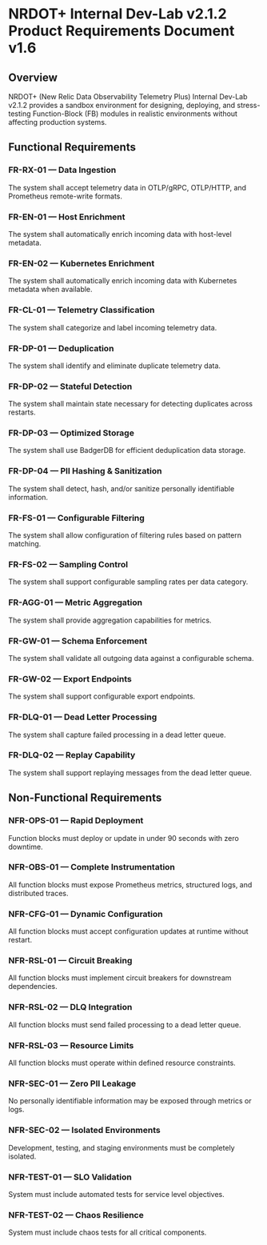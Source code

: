 # NRDOT+ Internal Dev-Lab v2.1.2 Product Requirements Document v1.6

## Overview

NRDOT+ (New Relic Data Observability Telemetry Plus) Internal Dev-Lab v2.1.2 provides a sandbox environment for designing, deploying, and stress-testing Function-Block (FB) modules in realistic environments without affecting production systems.

## Functional Requirements

### FR-RX-01 — Data Ingestion
The system shall accept telemetry data in OTLP/gRPC, OTLP/HTTP, and Prometheus remote-write formats.

### FR-EN-01 — Host Enrichment
The system shall automatically enrich incoming data with host-level metadata.

### FR-EN-02 — Kubernetes Enrichment
The system shall automatically enrich incoming data with Kubernetes metadata when available.

### FR-CL-01 — Telemetry Classification
The system shall categorize and label incoming telemetry data.

### FR-DP-01 — Deduplication
The system shall identify and eliminate duplicate telemetry data.

### FR-DP-02 — Stateful Detection
The system shall maintain state necessary for detecting duplicates across restarts.

### FR-DP-03 — Optimized Storage
The system shall use BadgerDB for efficient deduplication data storage.

### FR-DP-04 — PII Hashing & Sanitization
The system shall detect, hash, and/or sanitize personally identifiable information.

### FR-FS-01 — Configurable Filtering
The system shall allow configuration of filtering rules based on pattern matching.

### FR-FS-02 — Sampling Control
The system shall support configurable sampling rates per data category.

### FR-AGG-01 — Metric Aggregation
The system shall provide aggregation capabilities for metrics.

### FR-GW-01 — Schema Enforcement
The system shall validate all outgoing data against a configurable schema.

### FR-GW-02 — Export Endpoints
The system shall support configurable export endpoints.

### FR-DLQ-01 — Dead Letter Processing
The system shall capture failed processing in a dead letter queue.

### FR-DLQ-02 — Replay Capability
The system shall support replaying messages from the dead letter queue.

## Non-Functional Requirements

### NFR-OPS-01 — Rapid Deployment
Function blocks must deploy or update in under 90 seconds with zero downtime.

### NFR-OBS-01 — Complete Instrumentation
All function blocks must expose Prometheus metrics, structured logs, and distributed traces.

### NFR-CFG-01 — Dynamic Configuration
All function blocks must accept configuration updates at runtime without restart.

### NFR-RSL-01 — Circuit Breaking
All function blocks must implement circuit breakers for downstream dependencies.

### NFR-RSL-02 — DLQ Integration
All function blocks must send failed processing to a dead letter queue.

### NFR-RSL-03 — Resource Limits
All function blocks must operate within defined resource constraints.

### NFR-SEC-01 — Zero PII Leakage
No personally identifiable information may be exposed through metrics or logs.

### NFR-SEC-02 — Isolated Environments
Development, testing, and staging environments must be completely isolated.

### NFR-TEST-01 — SLO Validation
System must include automated tests for service level objectives.

### NFR-TEST-02 — Chaos Resilience
System must include chaos tests for all critical components.

<!--- AUTOGENERATED: APPENDIX A START -->

<!--- AUTOGENERATED: APPENDIX A END -->

<!--- AUTOGENERATED: APPENDIX I START -->

<!--- AUTOGENERATED: APPENDIX I END -->